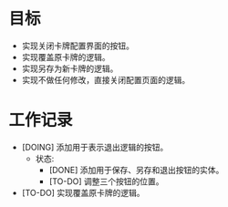 # 目标
- 实现关闭卡牌配置界面的按钮。
- 实现覆盖原卡牌的逻辑。
- 实现另存为新卡牌的逻辑。
- 实现不做任何修改，直接关闭配置页面的逻辑。

# 工作记录
- [DOING] 添加用于表示退出逻辑的按钮。
	- 状态:
		- [DONE] 添加用于保存、另存和退出按钮的实体。
		- [TO-DO] 调整三个按钮的位置。
- [TO-DO] 实现覆盖原卡牌的逻辑。